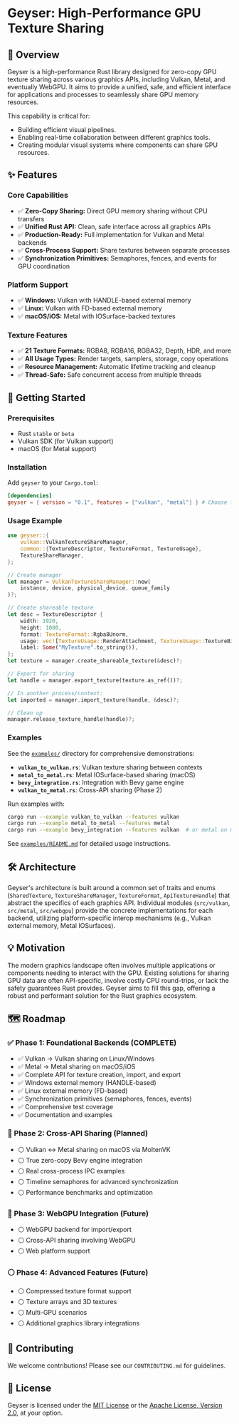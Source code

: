 # Geyser: High-Performance GPU Texture Sharing

## 🌊 Overview

Geyser is a high-performance Rust library designed for zero-copy GPU texture sharing across various graphics APIs, including Vulkan, Metal, and eventually WebGPU. It aims to provide a unified, safe, and efficient interface for applications and processes to seamlessly share GPU memory resources.

This capability is critical for:
*   Building efficient visual pipelines.
*   Enabling real-time collaboration between different graphics tools.
*   Creating modular visual systems where components can share GPU resources.

## ✨ Features

### Core Capabilities
*   ✅ **Zero-Copy Sharing:** Direct GPU memory sharing without CPU transfers
*   ✅ **Unified Rust API:** Clean, safe interface across all graphics APIs
*   ✅ **Production-Ready:** Full implementation for Vulkan and Metal backends
*   ✅ **Cross-Process Support:** Share textures between separate processes
*   ✅ **Synchronization Primitives:** Semaphores, fences, and events for GPU coordination

### Platform Support
*   ✅ **Windows:** Vulkan with HANDLE-based external memory
*   ✅ **Linux:** Vulkan with FD-based external memory
*   ✅ **macOS/iOS:** Metal with IOSurface-backed textures

### Texture Features
*   ✅ **21 Texture Formats:** RGBA8, RGBA16, RGBA32, Depth, HDR, and more
*   ✅ **All Usage Types:** Render targets, samplers, storage, copy operations
*   ✅ **Resource Management:** Automatic lifetime tracking and cleanup
*   ✅ **Thread-Safe:** Safe concurrent access from multiple threads

## 🚀 Getting Started

### Prerequisites

*   Rust `stable` or `beta`
*   Vulkan SDK (for Vulkan support)
*   macOS (for Metal support)

### Installation

Add `geyser` to your `Cargo.toml`:

```toml
[dependencies]
geyser = { version = "0.1", features = ["vulkan", "metal"] } # Choose features based on needs
```

### Usage Example

```rust
use geyser::{
    vulkan::VulkanTextureShareManager,
    common::{TextureDescriptor, TextureFormat, TextureUsage},
    TextureShareManager,
};

// Create manager
let manager = VulkanTextureShareManager::new(
    instance, device, physical_device, queue_family
)?;

// Create shareable texture
let desc = TextureDescriptor {
    width: 1920,
    height: 1080,
    format: TextureFormat::Rgba8Unorm,
    usage: vec![TextureUsage::RenderAttachment, TextureUsage::TextureBinding],
    label: Some("MyTexture".to_string()),
};
let texture = manager.create_shareable_texture(&desc)?;

// Export for sharing
let handle = manager.export_texture(texture.as_ref())?;

// In another process/context:
let imported = manager.import_texture(handle, &desc)?;

// Clean up
manager.release_texture_handle(handle)?;
```

### Examples

See the [`examples/`](examples/) directory for comprehensive demonstrations:

- **`vulkan_to_vulkan.rs`**: Vulkan texture sharing between contexts
- **`metal_to_metal.rs`**: Metal IOSurface-based sharing (macOS)
- **`bevy_integration.rs`**: Integration with Bevy game engine
- **`vulkan_to_metal.rs`**: Cross-API sharing (Phase 2)

Run examples with:
```bash
cargo run --example vulkan_to_vulkan --features vulkan
cargo run --example metal_to_metal --features metal
cargo run --example bevy_integration --features vulkan  # or metal on macOS
```

See [`examples/README.md`](examples/README.md) for detailed usage instructions.

## 🛠️ Architecture

Geyser's architecture is built around a common set of traits and enums (`SharedTexture`, `TextureShareManager`, `TextureFormat`, `ApiTextureHandle`) that abstract the specifics of each graphics API. Individual modules (`src/vulkan`, `src/metal`, `src/webgpu`) provide the concrete implementations for each backend, utilizing platform-specific interop mechanisms (e.g., Vulkan external memory, Metal IOSurfaces).

## 💡 Motivation

The modern graphics landscape often involves multiple applications or components needing to interact with the GPU. Existing solutions for sharing GPU data are often API-specific, involve costly CPU round-trips, or lack the safety guarantees Rust provides. Geyser aims to fill this gap, offering a robust and performant solution for the Rust graphics ecosystem.

## 🗺️ Roadmap

### ✅ Phase 1: Foundational Backends (COMPLETE)
*   ✅ Vulkan → Vulkan sharing on Linux/Windows
*   ✅ Metal → Metal sharing on macOS/iOS
*   ✅ Complete API for texture creation, import, and export
*   ✅ Windows external memory (HANDLE-based)
*   ✅ Linux external memory (FD-based)
*   ✅ Synchronization primitives (semaphores, fences, events)
*   ✅ Comprehensive test coverage
*   ✅ Documentation and examples

### 🚧 Phase 2: Cross-API Sharing (Planned)
*   ⚪ Vulkan ↔ Metal sharing on macOS via MoltenVK
*   ⚪ True zero-copy Bevy engine integration
*   ⚪ Real cross-process IPC examples
*   ⚪ Timeline semaphores for advanced synchronization
*   ⚪ Performance benchmarks and optimization

### 🔵 Phase 3: WebGPU Integration (Future)
*   ⚪ WebGPU backend for import/export
*   ⚪ Cross-API sharing involving WebGPU
*   ⚪ Web platform support

### ⚪ Phase 4: Advanced Features (Future)
*   ⚪ Compressed texture format support
*   ⚪ Texture arrays and 3D textures
*   ⚪ Multi-GPU scenarios
*   ⚪ Additional graphics library integrations

## 👋 Contributing

We welcome contributions! Please see our `CONTRIBUTING.md` for guidelines.

## 📄 License

Geyser is licensed under the [MIT License](LICENSE-MIT) or the [Apache License, Version 2.0](LICENSE-APACHE), at your option.
